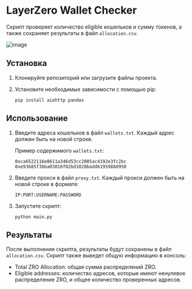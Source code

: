 # LayerZero Wallet Checker

Скрипт проверяет количество eligible кошельков и сумму токенов, а также сохраняет результаты в файл `allocation.csv`.

![image](https://github.com/Marcelkoo/layerzero-checker/assets/107651246/bb1c1868-7578-486c-9c90-ed2709364bb9)


## Установка

1. Клонируйте репозиторий или загрузите файлы проекта.
2. Установите необходимые зависимости с помощью pip:

    ```
    pip install aiohttp pandas
    ```

## Использование

1. Введите адреса кошельков в файл `wallets.txt`. Каждый адрес должен быть на новой строке.

    Пример содержимого `wallets.txt`:
    ```
    0xca6522116e8611a346d53cc2005ac4192e3fc2bc
    0xe93685f3bba03016f02bd1828badd6195988d950
    ```

2. Введите прокси в файл `proxy.txt`. Каждый прокси должен быть на новой строке в формате:

    ```
    IP:PORT:USERNAME:PASSWORD
    ```

3. Запустите скрипт:

    ```
    python main.py
    ```

## Результаты

После выполнения скрипта, результаты будут сохранены в файл `allocation.csv`. Скрипт также выведет общую информацию в консоль:

- Total ZRO Allocation: общая сумма распределений ZRO.
- Eligible addresses: количество адресов, которые имеют ненулевое распределение ZRO, и общее количество проверенных адресов.
